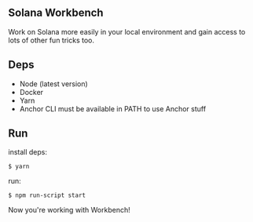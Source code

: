## Solana Workbench

Work on Solana more easily in your local environment and gain access to lots
of other fun tricks too.

## Deps

- Node (latest version)
- Docker
- Yarn
- Anchor CLI must be available in PATH to use Anchor stuff

## Run

install deps:

```
$ yarn
```

run:

```
$ npm run-script start
```

Now you're working with Workbench!
